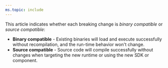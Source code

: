 ```yaml
---
ms.topic: include
---
```


This article indicates whether each breaking change is *binary compatible* or *source compatible*:

- **Binary compatible** - Existing binaries will load and execute successfully without recompilation, and the run-time behavior won't change.
- **Source compatible** - Source code will compile successfully without changes when targeting the new runtime or using the new SDK or component.
